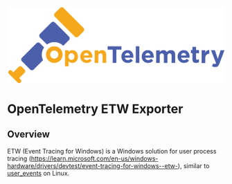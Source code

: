 ![OpenTelemetry — An observability framework for cloud-native software.][splash]

[splash]: https://raw.githubusercontent.com/open-telemetry/opentelemetry-rust/main/assets/logo-text.png

# OpenTelemetry ETW Exporter

## Overview

 ETW (Event Tracing for Windows) is a Windows solution for user process tracing (https://learn.microsoft.com/en-us/windows-hardware/drivers/devtest/event-tracing-for-windows--etw-), similar to [user_events](https://docs.kernel.org/trace/user_events.html) on Linux.

